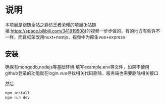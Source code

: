 # 说明
本项目是跟随全站之巅仿王者荣耀的项目(b站链接:https://space.bilibili.com/341919508)的视频一步步做的，有的地方有些许不一样，而且框架改用nuxt+nestjs，视频中为原生vue+express

## 安装

确保有mongodb,nodejs等基础环境
填写example.env等文件，如果不使用github登录的功能就在login.vue寻找相关代码删除，服务端也需要删除相关接口

然后
```js
npm install
npm run dev
```